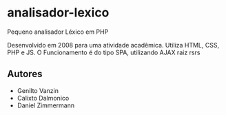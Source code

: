 # analisador-lexico
Pequeno analisador Léxico em PHP

Desenvolvido em 2008 para uma atividade acadêmica.
Utiliza HTML, CSS, PHP e JS.
O Funcionamento é do tipo SPA, utilizando AJAX raiz rsrs

## Autores
- Genilto Vanzin
- Calixto Dalmonico
- Daniel Zimmermann